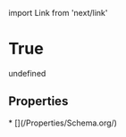 import Link from 'next/link'
# True

undefined

## Properties

<Grid>
* [](/Properties/Schema.org/)

</Grid>

